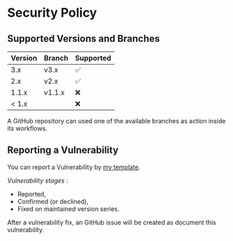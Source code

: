 # Security Policy

## Supported Versions and Branches

| Version | Branch | Supported          |
|---------|--------|--------------------|
| 3.x     | v3.x   | :white_check_mark: |
| 2.x     | v2.x   | :white_check_mark: |
| 1.1.x   | v1.1.x | :x:                |
| < 1.x   |        | :x:                |

A GitHub repository can used one of the available branches as action inside its workflows.

## Reporting a Vulnerability

You can report a Vulnerability by [my template](https://github.com/AlexRogalskiy/typescript-patterns/blob/master/.github/ISSUE_TEMPLATE/bug_report.md).

_Vulnerability stages :_

- Reported,
- Confirmed (or declined),
- Fixed on maintained version series.

After a vulnerability fix, an GitHub issue will be created as document this vulnerability.
